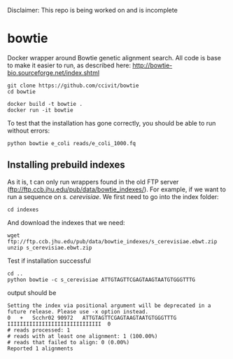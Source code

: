 Disclaimer: This repo is being worked on and is incomplete

# bowtie
Docker wrapper around Bowtie genetic alignment search. All code is base to make it easier to run, as described here:
http://bowtie-bio.sourceforge.net/index.shtml


```
git clone https://github.com/ccivit/bowtie
cd bowtie
```

```
docker build -t bowtie .
docker run -it bowtie
```

To test that the installation has gone correctly, you should be able to run without errors:
```
python bowtie e_coli reads/e_coli_1000.fq
```


## Installing prebuild indexes

As it is, t can only run wrappers found in the old FTP server (ftp://ftp.ccb.jhu.edu/pub/data/bowtie_indexes/). For example, if we want to run a sequence on <em>s. cerevisiae</em>. We first need to go into the index folder:
```
cd indexes
```
And download the indexes that we need:
```
wget ftp://ftp.ccb.jhu.edu/pub/data/bowtie_indexes/s_cerevisiae.ebwt.zip
unzip s_cerevisiae.ebwt.zip 
```
Test if installation successful

```
cd ..
python bowtie -c s_cerevisiae ATTGTAGTTCGAGTAAGTAATGTGGGTTTG
```


output should be
```
Setting the index via positional argument will be deprecated in a future release. Please use -x option instead.
0	+	Scchr02	90972	ATTGTAGTTCGAGTAAGTAATGTGGGTTTG	IIIIIIIIIIIIIIIIIIIIIIIIIIIIII	0	
# reads processed: 1
# reads with at least one alignment: 1 (100.00%)
# reads that failed to align: 0 (0.00%)
Reported 1 alignments
```
